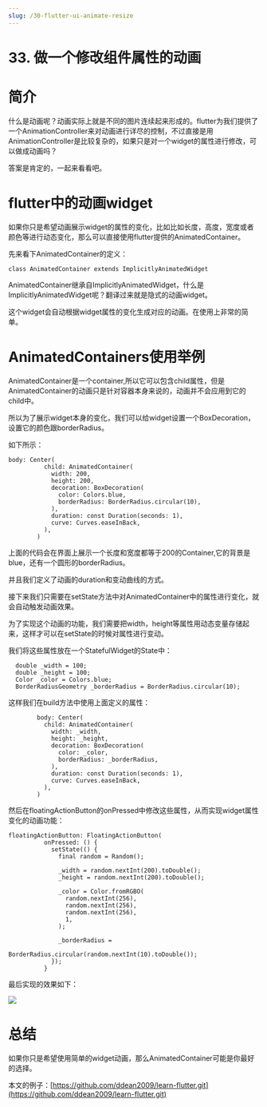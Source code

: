 ```yaml
---
slug: /30-flutter-ui-animate-resize
---
```


# 33. 做一个修改组件属性的动画



# 简介

什么是动画呢？动画实际上就是不同的图片连续起来形成的。flutter为我们提供了一个AnimationController来对动画进行详尽的控制，不过直接是用AnimationController是比较复杂的，如果只是对一个widget的属性进行修改，可以做成动画吗？

答案是肯定的，一起来看看吧。

# flutter中的动画widget

如果你只是希望动画展示widget的属性的变化，比如比如长度，高度，宽度或者颜色等进行动态变化，那么可以直接使用flutter提供的AnimatedContainer。

先来看下AnimatedContainer的定义：

```
class AnimatedContainer extends ImplicitlyAnimatedWidget
```

AnimatedContainer继承自ImplicitlyAnimatedWidget，什么是ImplicitlyAnimatedWidget呢？翻译过来就是隐式的动画widget。

这个widget会自动根据widget属性的变化生成对应的动画。在使用上非常的简单。

# AnimatedContainers使用举例

AnimatedContainer是一个container,所以它可以包含child属性，但是AnimatedContainer的动画只是针对容器本身来说的，动画并不会应用到它的child中。

所以为了展示widget本身的变化，我们可以给widget设置一个BoxDecoration，设置它的颜色跟borderRadius。

如下所示：

```
body: Center(
          child: AnimatedContainer(
            width: 200,
            height: 200,
            decoration: BoxDecoration(
              color: Colors.blue,
              borderRadius: BorderRadius.circular(10),
            ),
            duration: const Duration(seconds: 1),
            curve: Curves.easeInBack,
          ),
        )
```

上面的代码会在界面上展示一个长度和宽度都等于200的Container,它的背景是blue，还有一个圆形的borderRadius。

并且我们定义了动画的duration和变动曲线的方式。

接下来我们只需要在setState方法中对AnimatedContainer中的属性进行变化，就会自动触发动画效果。

为了实现这个动画的功能，我们需要把width，height等属性用动态变量存储起来，这样才可以在setState的时候对属性进行变动。

我们将这些属性放在一个StatefulWidget的State中：

```
  double _width = 100;
  double _height = 100;
  Color _color = Colors.blue;
  BorderRadiusGeometry _borderRadius = BorderRadius.circular(10);
```

这样我们在build方法中使用上面定义的属性：

```
        body: Center(
          child: AnimatedContainer(
            width: _width,
            height: _height,
            decoration: BoxDecoration(
              color: _color,
              borderRadius: _borderRadius,
            ),
            duration: const Duration(seconds: 1),
            curve: Curves.easeInBack,
          ),
        )
```

然后在floatingActionButton的onPressed中修改这些属性，从而实现widget属性变化的动画功能：

```
floatingActionButton: FloatingActionButton(
          onPressed: () {
            setState(() {
              final random = Random();

              _width = random.nextInt(200).toDouble();
              _height = random.nextInt(200).toDouble();

              _color = Color.fromRGBO(
                random.nextInt(256),
                random.nextInt(256),
                random.nextInt(256),
                1,
              );

              _borderRadius =
                  BorderRadius.circular(random.nextInt(10).toDouble());
            });
          }
```

最后实现的效果如下：

![](https://img-blog.csdnimg.cn/ffca21dd6c0b4b188bdf68cbd2c2765c.png)

# 总结

如果你只是希望使用简单的widget动画，那么AnimatedContainer可能是你最好的选择。

本文的例子：[https://github.com/ddean2009/learn-flutter.git](https://github.com/ddean2009/learn-flutter.git)





